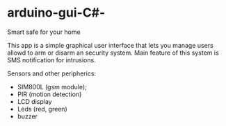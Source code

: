 # arduino-gui-C#-
Smart safe for your home

This app is a simple graphical user interface that lets you manage users allowd to arm or disarm an security system. 
Main feature of this system is SMS notification for intrusions. 

Sensors and other peripherics:
 - SIM800L (gsm module);
 - PIR (motion detection)
 - LCD display
 - Leds (red, green)
 - buzzer
 
 

